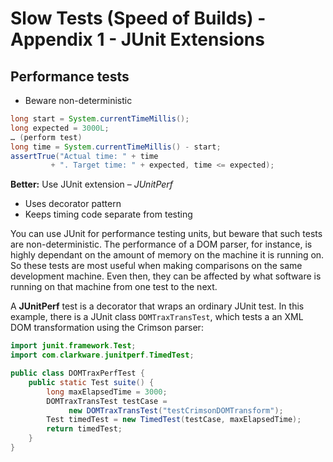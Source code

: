 # Slow Tests (Speed of Builds) - Appendix 1 - JUnit Extensions

## Performance tests

- Beware non-deterministic

```java
long start = System.currentTimeMillis();
long expected = 3000L;
… (perform test)
long time = System.currentTimeMillis() - start;
assertTrue("Actual time: " + time 
         + ". Target time: " + expected, time <= expected);
```

**Better:** Use JUnit extension – *JUnitPerf*

- Uses decorator pattern
- Keeps timing code separate from testing

You can use JUnit for performance testing units, but beware that such tests are non-deterministic.  The performance of a DOM parser, for instance, is highly dependant on the amount of memory on the machine it is running on.  So these tests are most useful when making comparisons on the same development machine.  Even then, they can be affected by what software is running on that machine from one test to the next.  

A **JUnitPerf** test is a decorator that wraps an ordinary JUnit test.  In this example, there is a JUnit class `DOMTraxTransTest`, which tests a an XML DOM transformation using the Crimson parser: 

```java
import junit.framework.Test;
import com.clarkware.junitperf.TimedTest;

public class DOMTraxPerfTest {
    public static Test suite() {
        long maxElapsedTime = 3000;
        DOMTraxTransTest testCase =
             new DOMTraxTransTest("testCrimsonDOMTransform");
        Test timedTest = new TimedTest(testCase, maxElapsedTime);
        return timedTest;
    }
}
```
